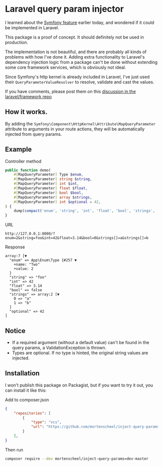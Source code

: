 # Laravel query param injector

I learned about the [Symfony feature](https://symfony.com/doc/current/controller.html#automatic-mapping-of-the-request) earlier today, and wondered if it could be implemented in Laravel.

This package is a proof of concept. It should definitely not be used in production.

The implementation is not beautiful, and there are probably all kinds of problems with how I've done it. 
Adding extra functionality to Laravel's dependency injection logic from a package can't be done without extending some core framework services,
which is obviously not ideal.

Since Symfony's http kernel is already included in Laravel, I've just used their `QueryParameterValueResolver` to resolve, validate and cast the values.

If you have comments, please post them on this [discussion in the laravel/framework repo](https://github.com/laravel/framework/discussions/52185)

## How it works.

By adding the `Symfony\Component\HttpKernel\Attribute\MapQueryParameter` attribute to arguments in your route actions, 
they will be automatically injected from query params.

## Example
Controller method
```php
public function demo(
    #[MapQueryParameter] Type $enum,
    #[MapQueryParameter] string $string,
    #[MapQueryParameter] int $int,
    #[MapQueryParameter] float $float,
    #[MapQueryParameter] bool $bool,
    #[MapQueryParameter] array $strings,
    #[MapQueryParameter] int $optional = 42,
) {
    dump(compact('enum', 'string', 'int', 'float', 'bool', 'strings', 'optional'));
}
```
URL
```
http://127.0.0.1:8000/?enum=2&string=foo&int=42&float=3.14&bool=0&strings[]=a&strings[]=b
```
Response
```
array:7 [▼
  "enum" => App\Enum\Type {#257 ▼
    +name: "Two"
    +value: 2
  }
  "string" => "foo"
  "int" => 42
  "float" => 3.14
  "bool" => false
  "strings" => array:2 [▼
    0 => "a"
    1 => "b"
  ]
  "optional" => 42
]
```
## Notice
- If a required argument (without a default value) can't be found in the query params, a ValidationException is thrown.
- Types are optional. If no type is hinted, the original string values are injected.

## Installation
I won't publish this package on Packagist, but if you want to try it out, you can install it like this:

Add to composer.json
```json
{
    "repositories": [
        {
            "type": "vcs",
            "url": "https://github.com/mortenscheel/inject-query-params"
        }
    ],
}
```
Then run
```bash
composer require --dev mortenscheel/inject-query-params=dev-master
```
